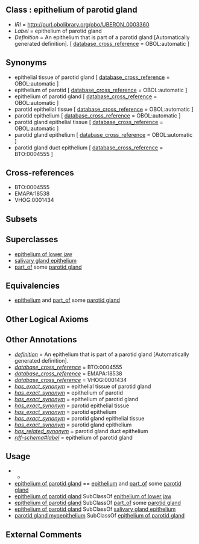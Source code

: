 
## Class : epithelium of parotid gland

 * *IRI* = http://purl.obolibrary.org/obo/UBERON_0003360
 * *Label* = epithelium of parotid gland
 * *Definition* = An epithelium that is part of a parotid gland [Automatically generated definition]. [ [database_cross_reference](../../ef/oboInOwl#hasDbXref.md) = OBOL:automatic ]

## Synonyms

 * epithelial tissue of parotid gland [ [database_cross_reference](../../ef/oboInOwl#hasDbXref.md) = OBOL:automatic ]
 * epithelium of parotid [ [database_cross_reference](../../ef/oboInOwl#hasDbXref.md) = OBOL:automatic ]
 * epithelium of parotid gland [ [database_cross_reference](../../ef/oboInOwl#hasDbXref.md) = OBOL:automatic ]
 * parotid epithelial tissue [ [database_cross_reference](../../ef/oboInOwl#hasDbXref.md) = OBOL:automatic ]
 * parotid epithelium [ [database_cross_reference](../../ef/oboInOwl#hasDbXref.md) = OBOL:automatic ]
 * parotid gland epithelial tissue [ [database_cross_reference](../../ef/oboInOwl#hasDbXref.md) = OBOL:automatic ]
 * parotid gland epithelium [ [database_cross_reference](../../ef/oboInOwl#hasDbXref.md) = OBOL:automatic ]
 * parotid gland duct epithelium [ [database_cross_reference](../../ef/oboInOwl#hasDbXref.md) = BTO:0004555 ]

## Cross-references

 * BTO:0004555
 * EMAPA:18538
 * VHOG:0001434

## Subsets


## Superclasses

 * [epithelium of lower jaw](../../UBERON/36/UBERON_0003236.md)
 * [salivary gland epithelium](../../UBERON/09/UBERON_0004809.md)
 * [part_of](../../BFO/50/BFO_0000050.md) some [parotid gland](../../UBERON/31/UBERON_0001831.md)

## Equivalencies

 * [epithelium](../../UBERON/83/UBERON_0000483.md) and [part_of](../../BFO/50/BFO_0000050.md) some [parotid gland](../../UBERON/31/UBERON_0001831.md)

## Other Logical Axioms


## Other Annotations

 * *[definition](../../IAO/15/IAO_0000115.md)* = An epithelium that is part of a parotid gland [Automatically generated definition].
 * *[database_cross_reference](../../ef/oboInOwl#hasDbXref.md)* = BTO:0004555
 * *[database_cross_reference](../../ef/oboInOwl#hasDbXref.md)* = EMAPA:18538
 * *[database_cross_reference](../../ef/oboInOwl#hasDbXref.md)* = VHOG:0001434
 * *[has_exact_synonym](../../ym/oboInOwl#hasExactSynonym.md)* = epithelial tissue of parotid gland
 * *[has_exact_synonym](../../ym/oboInOwl#hasExactSynonym.md)* = epithelium of parotid
 * *[has_exact_synonym](../../ym/oboInOwl#hasExactSynonym.md)* = epithelium of parotid gland
 * *[has_exact_synonym](../../ym/oboInOwl#hasExactSynonym.md)* = parotid epithelial tissue
 * *[has_exact_synonym](../../ym/oboInOwl#hasExactSynonym.md)* = parotid epithelium
 * *[has_exact_synonym](../../ym/oboInOwl#hasExactSynonym.md)* = parotid gland epithelial tissue
 * *[has_exact_synonym](../../ym/oboInOwl#hasExactSynonym.md)* = parotid gland epithelium
 * *[has_related_synonym](../../ym/oboInOwl#hasRelatedSynonym.md)* = parotid gland duct epithelium
 * *[rdf-schema#label](../../el/rdf-schema#label.md)* = epithelium of parotid gland

## Usage

 * -
 * [epithelium of parotid gland](../../UBERON/60/UBERON_0003360.md) == [epithelium](../../UBERON/83/UBERON_0000483.md) and [part_of](../../BFO/50/BFO_0000050.md) some [parotid gland](../../UBERON/31/UBERON_0001831.md)
 * [epithelium of parotid gland](../../UBERON/60/UBERON_0003360.md) SubClassOf [epithelium of lower jaw](../../UBERON/36/UBERON_0003236.md)
 * [epithelium of parotid gland](../../UBERON/60/UBERON_0003360.md) SubClassOf [part_of](../../BFO/50/BFO_0000050.md) some [parotid gland](../../UBERON/31/UBERON_0001831.md)
 * [epithelium of parotid gland](../../UBERON/60/UBERON_0003360.md) SubClassOf [salivary gland epithelium](../../UBERON/09/UBERON_0004809.md)
 * [parotid gland myoepithelium](../../UBERON/76/UBERON_0035076.md) SubClassOf [epithelium of parotid gland](../../UBERON/60/UBERON_0003360.md)

## External Comments

